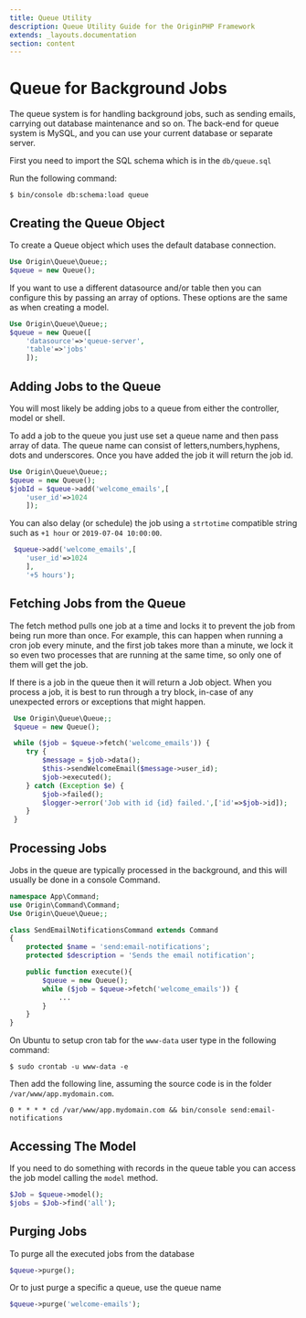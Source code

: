 ```yaml
---
title: Queue Utility
description: Queue Utility Guide for the OriginPHP Framework
extends: _layouts.documentation
section: content
---
```

# Queue for Background Jobs

The queue system is for handling background jobs, such as sending emails, carrying out database maintenance and so on. The back-end for queue system is MySQL, and you can use your current database or separate server.

First you need to import the SQL schema which is in the `db/queue.sql`

Run the following command:

```linux
$ bin/console db:schema:load queue
```

## Creating the Queue Object

To create a Queue object which uses the default database connection.

```php
Use Origin\Queue\Queue;;
$queue = new Queue();
```

If you want to use a different datasource and/or table then you can configure this by passing an array of
options. These options are the same as when creating a model.

```php
Use Origin\Queue\Queue;;
$queue = new Queue([
    'datasource'=>'queue-server',
    'table'=>'jobs'
    ]);
```

## Adding Jobs to the Queue

You will most likely be adding jobs to a queue from either the controller, model or shell. 

To add a job to the queue you just use set a queue name and then pass array of data. The queue name can consist of letters,numbers,hyphens, dots and underscores. Once you have added the job it will return the job id.

```php
Use Origin\Queue\Queue;;
$queue = new Queue();
$jobId = $queue->add('welcome_emails',[
    'user_id'=>1024
    ]);
```

You can also delay (or schedule) the job using a `strtotime` compatible string such as `+1 hour` or `2019-07-04 10:00:00`.

```php
 $queue->add('welcome_emails',[
    'user_id'=>1024
    ],
    '+5 hours');
```

## Fetching Jobs from the Queue

The fetch method pulls one job at a time and locks it to prevent the job from being run more than once. For example, this can happen when running a cron job every minute, and the first job takes more than a minute, we lock it so even two processes that are running at the same time, so only one of them will get the job.

If there is a job in the queue then it will return a Job object. When you process a job, it is best to run through a try block, in-case of any unexpected errors or exceptions that might happen.

```php
 Use Origin\Queue\Queue;;
 $queue = new Queue();

 while ($job = $queue->fetch('welcome_emails')) {
    try {
        $message = $job->data();
        $this->sendWelcomeEmail($message->user_id);
        $job->executed();
    } catch (Exception $e) {
        $job->failed();
        $logger->error('Job with id {id} failed.',['id'=>$job->id]);
    }  
 }
```

## Processing Jobs

Jobs in the queue are typically processed in the background, and this will usually be done in a console Command.

```php
namespace App\Command;
use Origin\Command\Command;
Use Origin\Queue\Queue;;

class SendEmailNotificationsCommand extends Command
{
    protected $name = 'send:email-notifications';
    protected $description = 'Sends the email notification';

    public function execute(){
        $queue = new Queue();
        while ($job = $queue->fetch('welcome_emails')) {
            ...
        }
    }
}
```



On Ubuntu to setup cron tab for the `www-data` user type in the following command:

```linux
$ sudo crontab -u www-data -e
```

Then add the following line, assuming the source code is in the folder `/var/www/app.mydomain.com`.
```
0 * * * * cd /var/www/app.mydomain.com && bin/console send:email-notifications
```

## Accessing The Model

If you need to do something with records in the queue table you can access the job model calling the `model` method.

```php
$Job = $queue->model();
$jobs = $Job->find('all');
```

## Purging Jobs

To purge all the executed jobs from the database

```php
$queue->purge();
```

Or to just purge a specific a queue, use the queue name

```php
$queue->purge('welcome-emails');
```